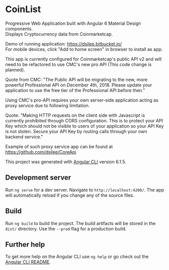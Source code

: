 # CoinList
Progressive Web Application built with Angular 6 Material Design components. <br>
Displays Cryptocurrency data from Coinmarketcap.

Demo of running application: https://dsjlee.bitbucket.io/ <br>
For mobile devices, click "Add to home screen" in browser to install as app. 

This app is currently configured for Coinmarketcap's public API v2 and will need to be refactored to use CMC's new pro API (This code change is planned).

Quote from CMC: "The Public API will be migrating to the new, more powerful Professional API on December 4th, 2018. Please update your application to use the free tier of the Professional API before then."

Using CMC's pro-API requires your own server-side application acting as proxy service due to following limitation.

Quote: "Making HTTP requests on the client side with Javascript is currently prohibited through CORS configuration. This is to protect your API Key which should not be visible to users of your application so your API Key is not stolen. Secure your API Key by routing calls through your own backend service."

Example of such proxy service app can be found at https://github.com/dsjlee/CoreApi


This project was generated with [Angular CLI](https://github.com/angular/angular-cli) version 6.1.5.

## Development server

Run `ng serve` for a dev server. Navigate to `http://localhost:4200/`. The app will automatically reload if you change any of the source files.

## Build

Run `ng build` to build the project. The build artifacts will be stored in the `dist/` directory. Use the `--prod` flag for a production build.

## Further help

To get more help on the Angular CLI use `ng help` or go check out the [Angular CLI README](https://github.com/angular/angular-cli/blob/master/README.md).

